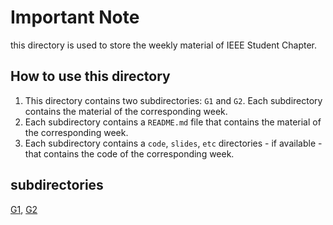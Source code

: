 # **Important Note**

this directory is used to store the weekly material of IEEE Student Chapter.

## **How to use this directory**

1. This directory contains two subdirectories: `G1` and `G2`. Each subdirectory contains the material of the corresponding week.
2. Each subdirectory contains a `README.md` file that contains the material of the corresponding week.
3. Each subdirectory contains a `code`, `slides`, `etc` directories - if available - that contains the code of the corresponding week.

## **subdirectories**

[G1](/weeks/G1/), [G2](/weeks/G2/)